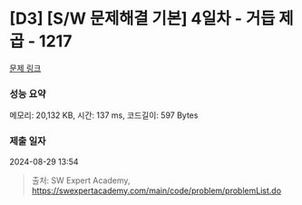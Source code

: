 # [D3] [S/W 문제해결 기본] 4일차 - 거듭 제곱 - 1217 

[문제 링크](https://swexpertacademy.com/main/code/problem/problemDetail.do?contestProbId=AV14dUIaAAUCFAYD) 

### 성능 요약

메모리: 20,132 KB, 시간: 137 ms, 코드길이: 597 Bytes

### 제출 일자

2024-08-29 13:54



> 출처: SW Expert Academy, https://swexpertacademy.com/main/code/problem/problemList.do